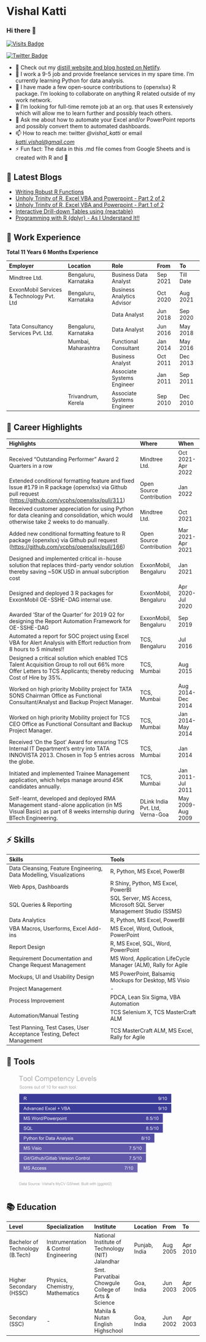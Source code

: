 Vishal Katti
================

### Hi there :wave:

[![Visits
Badge](https://badges.pufler.dev/visits/vikatti/vikatti)](https://vishalkatti.com)

[![Twitter
Badge](https://img.shields.io/badge/Twitter-Profile-informational?style=flat&logo=twitter&logoColor=white&color=1CA2F1)](https://twitter.com/vishal_katti)

-   :telescope: Check out my [distill website and blog hosted on
    Netlify](https://vishalkatti.com "https://vishalkatti.com").
-   :seedling: I work a 9-5 job and provide freelance services in my
    spare time. I’m currently learning Python for data analysis.
-   :dancers: I have made a few open-source contributions to {openxlsx}
    R package. I’m looking to collaborate on anything R related outside
    of my work network.
-   :thinking: I’m looking for full-time remote job at an org. that uses
    R extensively which will allow me to learn further and possibly
    teach others.
-   :speech_balloon: Ask me about how to automate your Excel and/or
    PowerPoint reports and possibly convert them to automated
    dashboards.
-   :mailbox: How to reach me: twitter *@vishal_katti* or email
    *katti.vishal@gmail.com*
-   :zap: Fun fact: The data in this .md file comes from Google Sheets
    and is created with R and :sparkling_heart:

## :memo: Latest Blogs

<!-- BLOG-POST-LIST:START -->
- [Writing Robust R Functions](https://vishalkatti.com/posts/2022-01-18-writingrobustrfunctions)
- [Unholy Trinity of R, Excel VBA and Powerpoint - Part 2 of 2](https://vishalkatti.com/posts/2021-12-29-rtovbatoppt)
- [Unholy Trinity of R, Excel VBA and Powerpoint - Part 1 of 2](https://vishalkatti.com/posts/2021-08-29-rtovbatoppt)
- [Interactive Drill-down Tables using {reactable}](https://vishalkatti.com/posts/2021-07-27-drilldown)
- [Programming with R {dplyr} - As I Understand It!!](https://vishalkatti.com/posts/2021-07-17-programmingwithdplyr)
<!-- BLOG-POST-LIST:END -->

## :briefcase: Work Experience

**Total 11 Years 6 Months Experience**

| Employer                                  | Location             | Role                       | From     | To        |
|:------------------------------------------|:---------------------|:---------------------------|:---------|:----------|
| Mindtree Ltd.                             | Bengaluru, Karnataka | Business Data Analyst      | Sep 2021 | Till Date |
| ExxonMobil Services & Technology Pvt. Ltd | Bengaluru, Karnataka | Business Analytics Advisor | Oct 2020 | Aug 2021  |
|                                           |                      | Data Analyst               | Jun 2018 | Sep 2020  |
| Tata Consultancy Services Pvt. Ltd.       | Bengaluru, Karnataka | Data Analyst               | Jun 2016 | May 2018  |
|                                           | Mumbai, Maharashtra  | Functional Consultant      | Jan 2014 | May 2016  |
|                                           |                      | Business Analyst           | Oct 2011 | Dec 2013  |
|                                           |                      | Associate Systems Engineer | Jan 2011 | Sep 2011  |
|                                           | Trivandrum, Kerela   | Associate Systems Engineer | Sep 2010 | Dec 2010  |

## :tada: Career Highlights

| Highlights                                                                                                                                                          | Where                           | When              |
|:--------------------------------------------------------------------------------------------------------------------------------------------------------------------|:--------------------------------|:------------------|
| Received “Outstanding Performer” Award 2 Quarters in a row                                                                                                          | Mindtree Ltd.                   | Oct 2021-Apr 2022 |
| Extended conditional formatting feature and fixed Issue \#179 in R package {openxlsx} via Github pull request (<https://github.com/ycphs/openxlsx/pull/311>)        | Open Source Contribution        | Jan 2022          |
| Received customer appreciation for using Python for data cleaning and consolidation, which would otherwise take 2 weeks to do manually.                             | Mindtree Ltd.                   | Oct 2021          |
| Added new conditional formatting feature to R package {openxlsx} via Github pull request (<https://github.com/ycphs/openxlsx/pull/166>)                             | Open Source Contribution        | Mar 2021-Apr 2021 |
| Designed and implemented critical in-house solution that replaces third-party vendor solution thereby saving \~50K USD in annual subcription cost                   | ExxonMobil, Bengaluru           | Jan 2021          |
| Designed and deployed 3 R packages for ExxonMobil OE-SSHE-DAG internal use.                                                                                         | ExxonMobil, Bengaluru           | Apr 2020-Jul 2020 |
| Awarded ‘Star of the Quarter’ for 2019 Q2 for designing the Report Automation Framework for OE-SSHE-DAG                                                             | ExxonMobil, Bengaluru           | Sep 2019          |
| Automated a report for SOC project using Excel VBA for Alert Analysis with Effort reduction from 8 hours to 5 minutes!!                                             | TCS, Bengaluru                  | Jul 2016          |
| Designed a critical solution which enabled TCS Talent Acquisition Group to roll out 66% more Offer Letters to TCS Applicants; thereby reducing Cost of Hire by 35%. | TCS, Mumbai                     | Aug 2015          |
| Worked on high priority Mobility project for TATA SONS Chairman Office as Functional Consultant/Analyst and Backup Project Manager.                                 | TCS, Mumbai                     | Aug 2014-Dec 2014 |
| Worked on high priority Mobility project for TCS CEO Office as Functional Consultant and Backup Project Manager.                                                    | TCS, Mumbai                     | Jan 2014-May 2014 |
| Received ‘On the Spot’ Award for ensuring TCS Internal IT Department’s entry into TATA INNOVISTA 2013. Chosen in Top 5 entries across the globe.                    | TCS, Mumbai                     | Jan 2014          |
| Initiated and implemented Trainee Management application, which helps manage around 45K candidates annually.                                                        | TCS, Mumbai                     | Jan 2011-Jul 2011 |
| Self-learnt, developed and deployed RMA Management stand-alone application (in MS Visual Basic) as part of 8 weeks internship during BTech Engineering.             | DLink India Pvt. Ltd, Verna-Goa | May 2009-Aug 2009 |

## :zap: Skills

| Skills                                                                | Tools                                                                |
|:----------------------------------------------------------------------|:---------------------------------------------------------------------|
| Data Cleansing, Feature Engineering, Data Modelling, Visualizations   | R, Python, MS Excel, PowerBI                                         |
| Web Apps, Dashboards                                                  | R Shiny, Python, MS Excel, PowerBI                                   |
| SQL Queries & Reporting                                               | SQL Server, MS Access, Microsoft SQL Server Management Studio (SSMS) |
| Data Analytics                                                        | R, Python, MS Excel, PowerBI                                         |
| VBA Macros, Userforms, Excel Add-ins                                  | MS Excel, Word, Outlook, PowerPoint                                  |
| Report Design                                                         | R, MS Excel, SQL, Word, PowerPoint                                   |
| Requirement Documentation and Change Request Management               | MS Word, Application LifeCycle Manager (ALM), Rally for Agile        |
| Mockups, UI and Usability Design                                      | MS PowerPoint, Balsamiq Mockups for Desktop, MS Visio                |
| Project Management                                                    | \-                                                                   |
| Process Improvement                                                   | PDCA, Lean Six Sigma, VBA Automation                                 |
| Automation/Manual Testing                                             | TCS Selenium X, TCS MasterCraft ALM                                  |
| Test Planning, Test Cases, User Acceptance Testing, Defect Management | TCS MasterCraft ALM, MS Excel, Rally for Agile                       |

## :wrench: Tools

![](Images/tools.png)

## :books: Education

| Level                           | Specialization                        | Institute                                          | Location      | From     | To       |
|:--------------------------------|:--------------------------------------|:---------------------------------------------------|:--------------|:---------|:---------|
| Bachelor of Technology (B.Tech) | Instrumentation & Control Engineering | National Institute of Technology (NIT) Jalandhar   | Punjab, India | Aug 2005 | Apr 2010 |
| Higher Secondary (HSSC)         | Physics, Chemistry, Mathematics       | Smt. Parvatibai Chowgule College of Arts & Science | Goa, India    | Jun 2003 | Apr 2005 |
| Secondary (SSC)                 | \-                                    | Mahila & Nutan English Highschool                  | Goa, India    | Jun 2002 | Apr 2003 |
